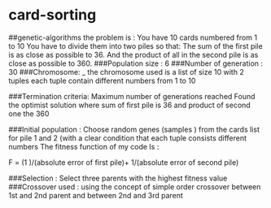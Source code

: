 # card-sorting 
##genetic-algorithms
the problem is : 
	You have 10 cards numbered from 1 to 10
	You have to divide them into two piles so that:
	The sum of the first pile is as close as possible to 36.
	And the product of all in the second pile is as close as possible to 360.
###Population size : 
	6 
###Number of generation :
	30
###Chromosome:
_ the chromosome used is a list of size 10  with 2 tuples each tuple contain different numbers from 1 to 10 

###Termination criteria:
	Maximum number of generations reached 
	Found the optimist solution where sum of first pile is 36 and product of second one the 360

###Initial population :
Choose random genes (samples ) from the cards list for pile 1 and 2 (with a clear condition that each tuple consists different numbers 
The fitness function of my code Is : 

F =  (1 )/(absolute error of first pile)+  1/(absolute error of second pile)  

###Selection :
Select three parents with the highest fitness value  
###Crossover used : 
using the concept of simple order crossover between 1st and 2nd parent and between 2nd and 3rd parent
